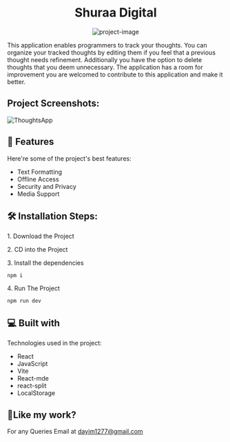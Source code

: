 <h1 align="center" id="title">Shuraa Digital</h1>

<p align="center"><img src="https://socialify.git.ci/syedDayim/Notes-App/image?description=1&amp;descriptionEditable=&amp;font=Source%20Code%20Pro&amp;language=1&amp;name=1&amp;owner=1&amp;pattern=Circuit%20Board&amp;theme=Light" alt="project-image"></p>

<p id="description">This application enables programmers to track your thoughts. You can organize your tracked thoughts by editing them if you feel that a previous thought needs refinement. Additionally you have the option to delete thoughts that you deem unnecessary. The application has a room for improvement you are welcomed to contribute to this application and make it better.</p>

<h2>Project Screenshots:</h2>

![ThoughtsApp](https://github.com/syedDayim/Notes-App/assets/90561337/ad7f353a-63ad-4ede-a24f-ffd9e15f610f)

  
  
<h2>🧐 Features</h2>

Here're some of the project's best features:

*   Text Formatting
*   Offline Access
*   Security and Privacy
*   Media Support

<h2>🛠️ Installation Steps:</h2>

<p>1. Download the Project</p>

<p>2. CD into the Project</p>

<p>3. Install the dependencies</p>

```
npm i
```

<p>4. Run The Project</p>

```
npm run dev
```

  
  
<h2>💻 Built with</h2>

Technologies used in the project:

*   React
*   JavaScript
*   Vite
*   React-mde
*   react-split
*   LocalStorage

<h2>💖Like my work?</h2>

For any Queries Email at dayim1277@gmail.com
